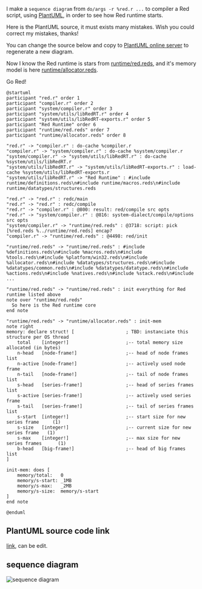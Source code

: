 I make a `sequence diagram` from `do/args -r %red.r ...` to compiler a Red script, using [PlantUML](http://plantuml.com/sequence-diagram), in order to see how Red runtime starts.

Here is the PlantUML source, it must exists many mistakes. Wish you could correct my mistakes, thanks!

You can change the source below and copy to [PlantUML online server](http://www.plantuml.com/plantuml/uml) to regenerate a new diagram.

Now I know the Red runtime is stars from [runtime/red.reds](https://github.com/red/red/blob/master/runtime/red.reds#L139), and it's memory model is here [runtime/allocator.reds](https://github.com/red/red/blob/master/runtime/allocator.reds#L84).

Go Red!

```shell
@startuml
participant "red.r" order 1
participant "compiler.r" order 2
participant "system/compiler.r" order 3
participant "system/utils/libRedRT.r" order 4
participant "system/utils/libRedRT-exports.r" order 5
participant "Red Runtime" order 6
participant "runtime/red.reds" order 7
participant "runtime/allocator.reds" order 8

"red.r" -> "compiler.r" : do-cache %compiler.r
"compiler.r" -> "system/compiler.r" : do-cache %system/compiler.r
"system/compiler.r" -> "system/utils/libRedRT.r" : do-cache %system/utils/libRedRT.r
"system/utils/libRedRT.r" -> "system/utils/libRedRT-exports.r" : load-cache %system/utils/libRedRT-exports.r
"system/utils/libRedRT.r" -> "Red Runtime" : #include runtime/definitions.reds\n#include runtime/macros.reds\n#include runtime/datatypes/structures.reds

"red.r" -> "red.r" : redc/main
"red.r" -> "red.r" : redc/compile
"red.r" -> "compiler.r" : @800: result: red/compile src opts
"red.r" -> "system/compiler.r" : @816: system-dialect/compile/options src opts
"system/compiler.r" -> "runtime/red.reds" : @3718: script: pick [%red.reds %../runtime/red.reds] encap?
"compiler.r" -> "runtime/red.reds" : @4498: red/init

"runtime/red.reds" -> "runtime/red.reds" : #include %definitions.reds\n#include %macros.reds\n#include %tools.reds\n#include %platform/win32.reds\n#include %allocator.reds\n#include %datatypes/structures.reds\n#include %datatypes/common.reds\n#include %datatypes/datatype.reds\n#include %actions.reds\n#include %natives.reds\n#include %stack.reds\n#include ...

"runtime/red.reds" -> "runtime/red.reds" : init everything for Red runtime listed above
note over "runtime/red.reds"
  So here is the Red runtime core
end note

"runtime/red.reds" -> "runtime/allocator.reds" : init-mem
note right
memory: declare struct! [					; TBD: instanciate this structure per OS thread
	total	 [integer!]						;-- total memory size allocated (in bytes)
	n-head	 [node-frame!]					;-- head of node frames list
	n-active [node-frame!]					;-- actively used node frame
	n-tail	 [node-frame!]					;-- tail of node frames list
	s-head	 [series-frame!]				;-- head of series frames list
	s-active [series-frame!]				;-- actively used series frame
	s-tail	 [series-frame!]				;-- tail of series frames list
	s-start	 [integer!]						;-- start size for new series frame		(1)
	s-size	 [integer!]						;-- current size for new series frame	(1)
	s-max	 [integer!]						;-- max size for new series frames		(1)
	b-head	 [big-frame!]					;-- head of big frames list
]

init-mem: does [
	memory/total: 	0
	memory/s-start: _1MB
	memory/s-max: 	_2MB
	memory/s-size: 	memory/s-start
]
end note

@enduml
```

## PlantUML source code link

[link](http://www.plantuml.com/plantuml/uml/bLRTJzim47zE_eg3gH8yfAN0eEka3Q6zJfE0jmuXrxcs5euTsGxG_VKxvuCcZLEsljJSx-FETvVG6-kOSKKcuvo-1HSvKmwE3QPZSmpQf6XWsiMupd8XqUm8vrs2tLg7sQJFkmZo2YUadKYnlCFqxc77llm7Te9lkJRExbIVkofYmLsXdCYmOLpjNRL29-MLCRKDxJfCOr9gpfms7V8iZfkU9T-wBPf3gXFE-0PXj8l77OxN1BhMblRWEAHe6VNR6h3R9yN3wa7hzWpc83LB3oRPqJz8rXdT73u9nMMH8ZIJI74bb712ArlEuhVgKJB6ZHv4K-QOs-Pe9zQPWhl2OCNj3hC-pe4Ed2o5EW3NmpYm3JUpipDFjeLqfQZHW3KSTEviHnnSYvlPz6eE5PIaWadahg5CoCBtf6Kti2ZzpIVdY-lfZAov4JcLbml-38jHmu3HU3pPbpq2Aixox_sL3YQulFmog-xjf-TRtMCDQTydE3em-r5uw2EdjUn7SydSIfjiyYhKnNaFxZxjRMHmUS8aQascrG52S-gNmCFNLCo9bq1EUg7pv_teU3p-hqxxvWA-eDcwZL1he1Q1VnvhBaX16vK2M-eNZ9Ls27Gm0QyOu5x31Ws2iE3ehT2suTfWZ2e5R_5XWVkltghC9CEiAi68zSR5zASsMthN8PUCqbRZEO95v3zVuU7sXnTIcnGNZ6HqGmllGuISxl7hdg86MHf7JZic8rW8vN2DvkWngdoI14e8gdnWnH-4kaAwuObGiDmwjATnf98DMP67qYacAyCoh6syYyT0hy23K8AsRA_N-Tc_u82m0kKM2ejfI-w5ZWavbD1ZuOIsATIY4MZRodQb5RelRMeDQxl5jXsyjYutB6tg3QSjVx-4vrD2rM3y_YfyxNX4qSdqjBGWHjY15yQWEkHHMsJiBUn0mB3QrYKicxulnNfmFmZhtFqnZflrz__OARo8eseP9-LcpY4wUu_KZPh3q_JdRIjAzH7lwRmJz0LJj2kbXBidzOQEzAFnBm00), can be edit.

## sequence diagram

![sequence diagram](http://www.plantuml.com/plantuml/svg/bLRTJzim47zE_eg3gH8yfAN0eEka3Q6zJfE0jmuXrxcs5euTsGxG_VKxvuCcZLEsljJSx-FETvVG6-kOSKKcuvo-1HSvKmwE3QPZSmpQf6XWsiMupd8XqUm8vrs2tLg7sQJFkmZo2YUadKYnlCFqxc77llm7Te9lkJRExbIVkofYmLsXdCYmOLpjNRL29-MLCRKDxJfCOr9gpfms7V8iZfkU9T-wBPf3gXFE-0PXj8l77OxN1BhMblRWEAHe6VNR6h3R9yN3wa7hzWpc83LB3oRPqJz8rXdT73u9nMMH8ZIJI74bb712ArlEuhVgKJB6ZHv4K-QOs-Pe9zQPWhl2OCNj3hC-pe4Ed2o5EW3NmpYm3JUpipDFjeLqfQZHW3KSTEviHnnSYvlPz6eE5PIaWadahg5CoCBtf6Kti2ZzpIVdY-lfZAov4JcLbml-38jHmu3HU3pPbpq2Aixox_sL3YQulFmog-xjf-TRtMCDQTydE3em-r5uw2EdjUn7SydSIfjiyYhKnNaFxZxjRMHmUS8aQascrG52S-gNmCFNLCo9bq1EUg7pv_teU3p-hqxxvWA-eDcwZL1he1Q1VnvhBaX16vK2M-eNZ9Ls27Gm0QyOu5x31Ws2iE3ehT2suTfWZ2e5R_5XWVkltghC9CEiAi68zSR5zASsMthN8PUCqbRZEO95v3zVuU7sXnTIcnGNZ6HqGmllGuISxl7hdg86MHf7JZic8rW8vN2DvkWngdoI14e8gdnWnH-4kaAwuObGiDmwjATnf98DMP67qYacAyCoh6syYyT0hy23K8AsRA_N-Tc_u82m0kKM2ejfI-w5ZWavbD1ZuOIsATIY4MZRodQb5RelRMeDQxl5jXsyjYutB6tg3QSjVx-4vrD2rM3y_YfyxNX4qSdqjBGWHjY15yQWEkHHMsJiBUn0mB3QrYKicxulnNfmFmZhtFqnZflrz__OARo8eseP9-LcpY4wUu_KZPh3q_JdRIjAzH7lwRmJz0LJj2kbXBidzOQEzAFnBm00)